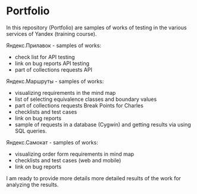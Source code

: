 # Portfolio

In this repository (Portfolio) are samples of works of testing in the various services of Yandex (training course).

Яндекс.Прилавок - samples of works: 
- check list for API testing 
- link on bug reports API testing
- part of collections requests API

Яндекс.Маршруты - samples of works:
- visualizing requirements in the mind map
- list of selecting equivalence classes and boundary values 
- part of collections requests Break Points for Charles 
- checklists and test cases
- link on bug reports 
- sample of requests in a database (Cygwin) and getting results via using SQL queries. 

Яндекс.Самокат - samples of works:
- visualizing order form requirements in mind map
- checklists and test cases (web and mobile) 
- link on bug reports

I am ready to provide more details more detailed results of the work for analyzing the results.

